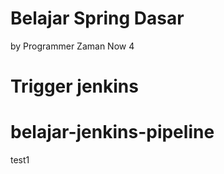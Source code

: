 # Belajar Spring Dasar

by Programmer Zaman Now 4

# Trigger jenkins
# belajar-jenkins-pipeline


test1